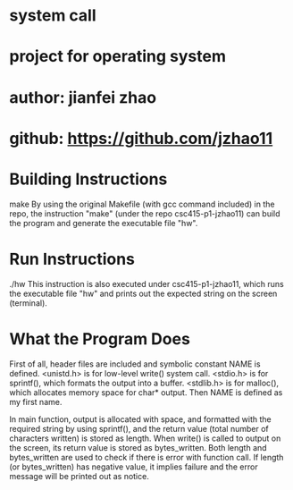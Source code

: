 # system call
# project for operating system
# author: jianfei zhao
# github: https://github.com/jzhao11


# Building Instructions
make
By using the original Makefile (with gcc command included) in the repo, the instruction "make" (under the repo csc415-p1-jzhao11) can build the program and generate the executable file "hw".


# Run Instructions
./hw
This instruction is also executed under csc415-p1-jzhao11, which runs the executable file "hw" and prints out the expected string on the screen (terminal).


# What the Program Does
First of all, header files are included and symbolic constant NAME is defined. <unistd.h> is for low-level write() system call. <stdio.h> is for sprintf(), which formats the output into a buffer. <stdlib.h> is for malloc(), which allocates memory space for char* output. Then NAME is defined as my first name.

In main function, output is allocated with space, and formatted with the required string by using sprintf(), and the return value (total number of characters written) is stored as length. When write() is called to output on the screen, its return value is stored as bytes_written. Both length and bytes_written are used to check if there is error with function call. If length (or bytes_written) has negative value, it implies failure and the error message will be printed out as notice.
